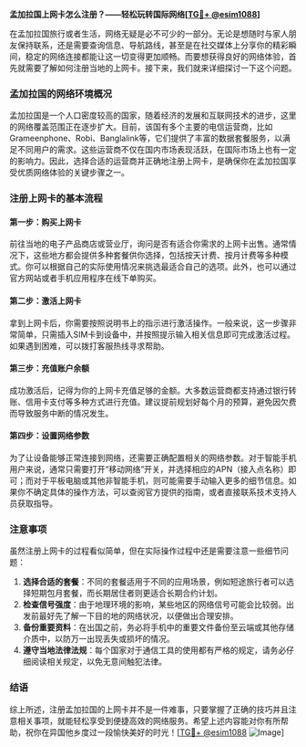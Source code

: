 **孟加拉国上网卡怎么注册？——轻松玩转国际网络[[TG💪+ @esim1088](https://t.me/s/esim1088)]**

在孟加拉国旅行或者生活，网络无疑是必不可少的一部分。无论是想随时与家人朋友保持联系，还是需要查询信息、导航路线，甚至是在社交媒体上分享你的精彩瞬间，稳定的网络连接都能让这一切变得更加顺畅。而要想获得良好的网络体验，首先就需要了解如何注册当地的上网卡。接下来，我们就来详细探讨一下这个问题。

### 孟加拉国的网络环境概况

孟加拉国是一个人口密度较高的国家，随着经济的发展和互联网技术的进步，这里的网络覆盖范围正在逐步扩大。目前，该国有多个主要的电信运营商，比如Grameenphone、Robi、Banglalink等，它们提供了丰富的数据套餐服务，以满足不同用户的需求。这些运营商不仅在国内市场表现活跃，在国际市场上也有一定的影响力。因此，选择合适的运营商并正确地注册上网卡，是确保你在孟加拉国享受优质网络体验的关键步骤之一。

### 注册上网卡的基本流程

#### 第一步：购买上网卡
前往当地的电子产品商店或营业厅，询问是否有适合你需求的上网卡出售。通常情况下，这些地方都会提供多种套餐供你选择，包括按天计费、按月计费等多种模式。你可以根据自己的实际使用情况来挑选最适合自己的选项。此外，也可以通过官方网站或者手机应用程序在线下单购买。

#### 第二步：激活上网卡
拿到上网卡后，你需要按照说明书上的指示进行激活操作。一般来说，这一步骤非常简单，只需插入SIM卡到设备中，并按照提示输入相关信息即可完成激活过程。如果遇到困难，可以拨打客服热线寻求帮助。

#### 第三步：充值账户余额
成功激活后，记得为你的上网卡充值足够的金额。大多数运营商都支持通过银行转账、信用卡支付等多种方式进行充值。建议提前规划好每个月的预算，避免因欠费而导致服务中断的情况发生。

#### 第四步：设置网络参数
为了让设备能够正常连接到网络，还需要正确配置相关的网络参数。对于智能手机用户来说，通常只需要打开“移动网络”开关，并选择相应的APN（接入点名称）即可；而对于平板电脑或其他非智能手机，则可能需要手动输入更多的细节信息。如果你不确定具体的操作方法，可以查阅官方提供的指南，或者直接联系技术支持人员获取指导。

### 注意事项
虽然注册上网卡的过程看似简单，但在实际操作过程中还是需要注意一些细节问题：

1. **选择合适的套餐**：不同的套餐适用于不同的应用场景，例如短途旅行者可以选择短期包月套餐，而长期居住者则更适合长期合约计划。
2. **检查信号强度**：由于地理环境的影响，某些地区的网络信号可能会比较弱。出发前最好先了解一下目的地的网络状况，以便做出合理安排。
3. **备份重要资料**：在出国之前，务必将手机中的重要文件备份至云端或其他存储介质中，以防万一出现丢失或损坏的情况。
4. **遵守当地法律法规**：每个国家对于通信工具的使用都有严格的规定，请务必仔细阅读相关规定，以免无意间触犯法律。

### 结语
综上所述，注册孟加拉国的上网卡并不是一件难事，只要掌握了正确的技巧并且注意相关事项，就能轻松享受到便捷高效的网络服务。希望上述内容能对你有所帮助，祝你在异国他乡度过一段愉快美好的时光！[[TG💪+ @esim1088](https://t.me/s/esim1088) ![Image](https://i.postimg.cc/4NQfJmqS/Snipaste-2025-05-13-00-14-12.png)]